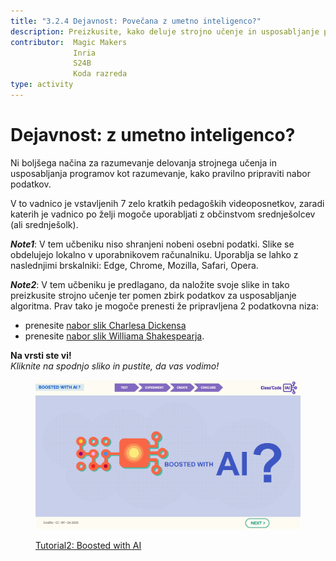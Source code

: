 ```yaml
---
title: "3.2.4 Dejavnost: Povečana z umetno inteligenco?"
description: Preizkusite, kako deluje strojno učenje in usposabljanje programov, ter preverite pomen ustrezno pripravljenih podatkovnih nizov.
contributor:  Magic Makers
              Inria
              S24B
              Koda razreda     
type: activity
---
```


# Dejavnost: z umetno inteligenco?
Ni boljšega načina za razumevanje delovanja strojnega učenja in usposabljanja programov kot razumevanje, kako pravilno pripraviti nabor podatkov.

V to vadnico je vstavljenih 7 zelo kratkih pedagoških videoposnetkov, zaradi katerih je vadnico po želji mogoče uporabljati z občinstvom srednješolcev (ali srednješolk).

**_Note1_**: V tem učbeniku niso shranjeni nobeni osebni podatki. Slike se obdelujejo lokalno v uporabnikovem računalniku. Uporablja se lahko z naslednjimi brskalniki: Edge, Chrome, Mozilla, Safari, Opera.

**_Note2_**: V tem učbeniku je predlagano, da naložite svoje slike in tako preizkusite strojno učenje ter pomen zbirk podatkov za usposabljanje algoritma. Prav tako je mogoče prenesti že pripravljena 2 podatkovna niza:  
- prenesite [nabor slik Charlesa Dickensa](Images/Images-set-of-Charles-Dickens.zip)  
- prenesite [nabor slik Williama Shakespearja](Images/Images-set-of-William-Shakespear.zip).


**Na vrsti ste vi!**  
_Kliknite na spodnjo sliko in pustite, da vas vodimo!_

<a href="https://pixees.fr/classcodeiai/app/tuto2?lang=en" target="_blank"><figure>
  <img src="Images/Tuto-M2-BoostedIA-SI.png" />
  <figcaption> Tutorial2: Boosted with AI </figcaption>
</figure></a>
